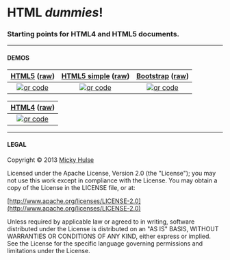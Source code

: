 # HTML _dummies_!

### Starting points for HTML4 and HTML5 documents.

---

#### DEMOS

[HTML5](http://mhulse.github.io/html-dummies/html5) ([raw](https://raw.github.com/mhulse/html-dummies/gh-pages/html5/index.html)) | [HTML5 simple](http://mhulse.github.io/html-dummies/html5/simple.html) ([raw](https://raw.github.com/mhulse/html-dummies/gh-pages/html5/simple.html)) | [Bootstrap](http://mhulse.github.io/html-dummies/html5/bootstrap.html) ([raw](https://raw.github.com/mhulse/html-dummies/gh-pages/html5/bootstrap.html))
:-: | :-: | :-:
[![qr code](http://chart.apis.google.com/chart?cht=qr&chl=http://mhulse.github.io/html-dummies/html5/index.html&chs=200x200)](http://mhulse.github.io/html-dummies/html5/) | [![qr code](http://chart.apis.google.com/chart?cht=qr&chl=http://mhulse.github.io/html-dummies/html5/simple.html&chs=200x200)](http://mhulse.github.io/html-dummies/html5/simple.html) | [![qr code](http://chart.apis.google.com/chart?cht=qr&chl=http://mhulse.github.io/html-dummies/html5/bootstrap.html&chs=200x200)](http://mhulse.github.io/html-dummies/html5/bootstrap.html)

| [HTML4](http://mhulse.github.io/html-dummies/html4/) ([raw](https://raw.github.com/mhulse/html-dummies/gh-pages/html4/index.html)) |
| :-: |
| [![qr code](http://chart.apis.google.com/chart?cht=qr&chl=http://mhulse.github.io/html-dummies/html4/index.html&chs=200x200)](http://mhulse.github.io/html-dummies/html4/) |

---

#### LEGAL

Copyright &copy; 2013 [Micky Hulse](http://mhulse.com)

Licensed under the Apache License, Version 2.0 (the "License"); you may not use this work except in compliance with the License. You may obtain a copy of the License in the LICENSE file, or at:

[http://www.apache.org/licenses/LICENSE-2.0](http://www.apache.org/licenses/LICENSE-2.0)

Unless required by applicable law or agreed to in writing, software distributed under the License is distributed on an "AS IS" BASIS, WITHOUT WARRANTIES OR CONDITIONS OF ANY KIND, either express or implied. See the License for the specific language governing permissions and limitations under the License.